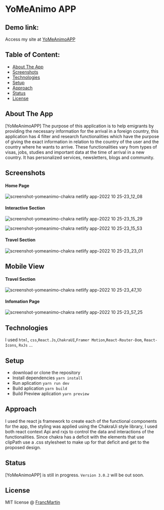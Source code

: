 # YoMeAnimo APP

## Demo link:

Access my site at [YoMeAnimoAPP](https://yomeanimo-chakra.netlify.app/)

## Table of Content:

- [About The App](#about-the-app)
- [Screenshots](#screenshots)
- [Technologies](#technologies)
- [Setup](#setup)
- [Approach](#approach)
- [Status](#status)
- [License](#license)

## About The App

[YoMeAnimoAPP] The purpose of this application is to help emigrants by providing the necessary information for the arrival in a foreign country, this application has 4 filter and research functionalities which have the purpose of giving the exact information in relation to the country of the user and the country where he wants to arrive. These functionalities vary from types of visas, jobs, studies and important data at the time of arrival in a new country.
It has personalized services, newsletters, blogs and community.

## Screenshots

#### Home Page

![screenshot-yomeanimo-chakra netlify app-2022 10 25-23_12_08](https://user-images.githubusercontent.com/96245472/197918987-77e80276-df73-41e7-8797-53a0ede6be11.png)

#### Interactive Section

![screenshot-yomeanimo-chakra netlify app-2022 10 25-23_15_29](https://user-images.githubusercontent.com/96245472/197919341-9782efac-10f3-4717-8bef-8bcf36376877.png)

![screenshot-yomeanimo-chakra netlify app-2022 10 25-23_15_53](https://user-images.githubusercontent.com/96245472/197919364-26c9e065-7bee-4556-8d45-2153bc3a4696.png)

#### Travel Section

![screenshot-yomeanimo-chakra netlify app-2022 10 25-23_23_01](https://user-images.githubusercontent.com/96245472/197923493-9d90e23a-1e40-410d-953f-2dcef40048fc.png)

## Mobile View

#### Travel Section

![screenshot-yomeanimo-chakra netlify app-2022 10 25-23_47_10](https://user-images.githubusercontent.com/96245472/197924132-0f5f4243-7e9e-495c-a5fd-e7ebe576bad2.png)

#### Infomation Page

![screenshot-yomeanimo-chakra netlify app-2022 10 25-23_57_25](https://user-images.githubusercontent.com/96245472/197924255-1b15acca-7ec3-463b-983b-80b28527bd94.png)

## Technologies

I used `html`, `css`,`React.Js`,`ChakraUI`,`Framer Motion`,`React-Router-Dom`, `React-Icons`, `RxJs` ...

## Setup

- download or clone the repository
- Install dependencies `yarn install`
- Run aplication `yarn run dev`
- Build aplication `yarn build`
- Build Preview aplication `yarn preview`

## Approach

I used the react js framework to create each of the functional components for the app, the styling was applied using the ChakraUi style library, I used both react context Api and rxjs to control the data and interactions of the functionalities.
Since chakra has a deficit with the elements that use clipPath use a .css stylesheet to make up for that deficit and get to the proposed design.

## Status

[YoMeAnimoAPP] is still in progress. `Version 3.0.2` will be out soon.

## License

MIT license @ [FrancMartin](https://franc-martin-portfolio.netlify.app/)

